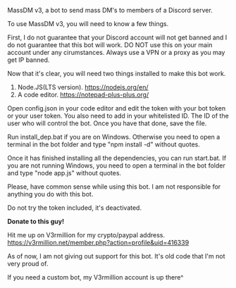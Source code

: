 
MassDM v3, a bot to send mass DM's to members of a Discord server.



To use MassDM v3, you will need to know a few things.

First, I do not guarantee that your Discord account will not get banned and I do not guarantee that this bot will work.
DO NOT use this on your main account under any cirumstances.
Always use a VPN or a proxy as you may get IP banned.


Now that it's clear, you will need two things installed to make this bot work.

1) Node.JS(LTS version). https://nodejs.org/en/
2) A code editor. https://notepad-plus-plus.org/

Open config.json in your code editor and edit the token with your bot token or your user token.
You also need to add in your whitelisted ID. The ID of the user who will control the bot.
Once you have that done, save the file.

Run install_dep.bat if you are on Windows.
Otherwise you need to open a terminal in the bot folder and type "npm install -d" without quotes.

Once it has finished installing all the dependencies, you can run start.bat.
If you are not running Windows, you need to open a terminal in the bot folder and type "node app.js" without quotes.

Please, have common sense while using this bot.
I am not responsible for anything you do with this bot.

Do not try the token included, it's deactivated.

**Donate to this guy!**

Hit me up on V3rmillion for my crypto/paypal address.
https://v3rmillion.net/member.php?action=profile&uid=416339

As of now, I am not giving out support for this bot. It's old code that I'm not very proud of. 

If you need a custom bot, my V3rmillion account is up there^
